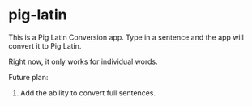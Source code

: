 # pig-latin

This is a Pig Latin Conversion app. Type in a sentence and the app will convert it to Pig Latin.

Right now, it only works for individual words.

Future plan:
1. Add the ability to convert full sentences.
